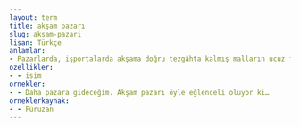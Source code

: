 ```yaml
---
layout: term
title: akşam pazarı
slug: aksam-pazari
lisan: Türkçe
anlamlar:
- Pazarlarda, işportalarda akşama doğru tezgâhta kalmış malların ucuz fiyatla satılışı
ozellikler:
- - isim
ornekler:
- - Daha pazara gideceğim. Akşam pazarı öyle eğlenceli oluyor ki…
orneklerkaynak:
- - Füruzan
---
```

